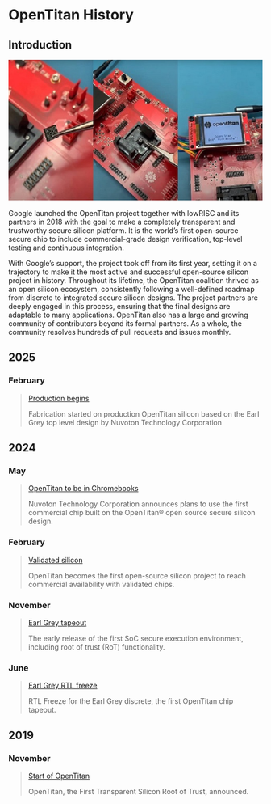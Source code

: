 # OpenTitan History

## Introduction

![OpenTitan booting](../images/otboot.jpg)

Google launched the OpenTitan project together with lowRISC and its partners in 2018 with the goal to make a completely transparent and trustworthy secure silicon platform. 
It is the world’s first open-source secure chip to include commercial-grade design verification, top-level testing and continuous integration.

With Google’s support, the project took off from its first year, setting it on a trajectory to make it the most active and successful open-source silicon project in history. 
Throughout its lifetime, the OpenTitan coalition thrived as an open silicon ecosystem, consistently following a well-defined roadmap from discrete to integrated secure silicon designs. 
The project partners are deeply engaged in this process, ensuring that the final designs are adaptable to many applications. 
OpenTitan also has a large and growing community of contributors beyond its formal partners. 
As a whole, the community resolves hundreds of pull requests and issues monthly.

## 2025

### February

> [Production begins](https://lowrisc.org/news/the-worlds-first-open-source-security-chip-hits-production-with-google/)
>
> Fabrication started on production OpenTitan silicon based on the Earl Grey top level design by Nuvoton Technology Corporation

## 2024

### May

> [OpenTitan to be in Chromebooks](https://lowrisc.org/news/nuvoton-develops-opentitan-based-security-chip-as-next-gen-security-solution-for-chromebooks/)
>
> Nuvoton Technology Corporation announces plans to use the first commercial chip built on the OpenTitan® open source secure silicon design.

### February

> [Validated silicon](https://lowrisc.org/news/opentitan-commercial-availability/)
>
> OpenTitan becomes the first open-source silicon project to reach commercial availability with validated chips.

### November

> [Earl Grey tapeout](https://lowrisc.org/news/opentitan-partnership-announces-first-public-secure-execution-environment-for-integrated/)
>
> The early release of the first SoC secure execution environment, including root of trust (RoT) functionality.

### June

> [Earl Grey RTL freeze](https://lowrisc.org/news/opentitans-rtl-freeze-leveraging-transparency-to-create-trustworthy-computing/)
>
> RTL Freeze for the Earl Grey discrete, the first OpenTitan chip tapeout.

## 2019

### November

> [Start of OpenTitan](https://lowrisc.org/news/announcing-opentitan-the-first-transparent-silicon-root-of-trust/)
>
> OpenTitan, the First Transparent Silicon Root of Trust, announced.




